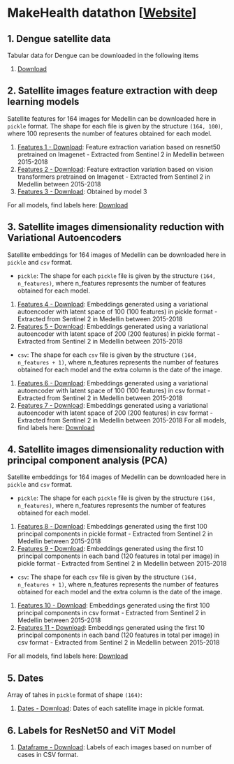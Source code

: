 # MakeHealth datathon [[Website](http://makehealthlatam.com/en/)]

## 1. Dengue satellite data 
Tabular data for Dengue can be downloaded in the following items

1. [Download](https://drive.google.com/drive/folders/1H5fvtqGDrAeZHqStsCqprrBhzWngmx97?usp=sharing) 


## 2. Satellite images feature extraction with deep learning models

Satellite features for 164 images for Medellin can be downloaded here in `pickle` format. The shape for each file is given by the structure `(164, 100)`, where 100 represents the number of features obtained for each model. 

1. [Features 1 - Download](https://drive.google.com/file/d/1-6z54hbeRyQNDgKG_c1ZMYhadz8kVsha/view?usp=sharing): Feature extraction variation based on resnet50 pretrained on Imagenet - Extracted from Sentinel 2 in Medellin between 2015-2018
2. [Features 2 - Download](https://drive.google.com/file/d/1-LbFSHPsPac9uLlfVzkJvg4f8JobZfLJ/view?usp=sharing): Feature extraction variation based on vision transformers pretrained on Imagenet - Extracted from Sentinel 2 in Medellin between 2015-2018
3. [Features 3 - Download](Download): Obtained by model 3

For all models, find labels here: [Download](https://drive.google.com/file/d/1-RPe1OEqeqvrCedCSIXGRTN6XFYjzHfU/view?usp=sharing)

## 3. Satellite images dimensionality reduction with Variational Autoencoders

Satellite embeddings for 164 images of Medellin can be downloaded here in `pickle` and `csv` format. 
* `pickle`: The shape for each `pickle` file is given by the structure `(164, n_features)`, where n_features represents the number of features obtained for each model.
1. [Features 4 - Download](https://drive.google.com/file/d/1oqbrU0e_86bItrHFD7NA1CRWG0U7Jeqz/view?usp=sharing): Embeddings generated using a variational autoencoder with latent space of 100 (100 features) in pickle format - Extracted from Sentinel 2 in Medellin between 2015-2018
2. [Features 5 - Download](https://drive.google.com/file/d/1lal9d1U5_U268TaqQSrWSyAAauy0Ww-e/view?usp=sharing): Embeddings generated using a variational autoencoder with latent space of 200 (200 features) in pickle format - Extracted from Sentinel 2 in Medellin between 2015-2018

* `csv`: The shape for each `csv` file is given by the structure `(164, n_features + 1)`, where n_features represents the number of features obtained for each model and the extra column is the date of the image.
1. [Features 6 - Download](https://drive.google.com/file/d/17BSXuyThcOxuDSIjsNaHfxJivf1EF30-/view?usp=sharing): Embeddings generated using a variational autoencoder with latent space of 100 (100 features) in csv format - Extracted from Sentinel 2 in Medellin between 2015-2018
2. [Features 7 - Download](https://drive.google.com/file/d/1ERUx6ZWy6fw62xvGdI5CL2gbXa831Izs/view?usp=sharing): Embeddings generated using a variational autoencoder with latent space of 200 (200 features) in csv format - Extracted from Sentinel 2 in Medellin between 2015-2018
For all models, find labels here: [Download](https://drive.google.com/drive/folders/1osVDwwTHJ-lKLaNZtFee7SVB2SVQmZGE?usp=sharing)

## 4. Satellite images dimensionality reduction with principal component analysis (PCA)

Satellite embeddings for 164 images of Medellin can be downloaded here in `pickle` and `csv` format. 
* `pickle`: The shape for each `pickle` file is given by the structure `(164, n_features)`, where n_features represents the number of features obtained for each model.
1. [Features 8 - Download](https://drive.google.com/file/d/1r0r6tZP-D0Zb069iakch7LKj3fZq-xKL/view?usp=sharing): Embeddings generated using the first 100 principal components in pickle format - Extracted from Sentinel 2 in Medellin between 2015-2018
2. [Features 9 - Download](https://drive.google.com/file/d/1dHOCsWQ1ScaLIUETEVESvlU4QwpPjdr_/view?usp=sharing): Embeddings generated using the first 10 principal components in each band (120 features in total per image) in pickle format - Extracted from Sentinel 2 in Medellin between 2015-2018

* `csv`: The shape for each `csv` file is given by the structure `(164, n_features + 1)`, where n_features represents the number of features obtained for each model and the extra column is the date of the image.
1. [Features 10 - Download](https://drive.google.com/file/d/1X-OaYFbhocrhRC3i3OKRj8Pvhn0nENJ_/view?usp=sharing): Embeddings generated using the first 100 principal components in csv format - Extracted from Sentinel 2 in Medellin between 2015-2018
2. [Features 11 - Download](https://drive.google.com/file/d/1kS3uFR5GX6sUBRCaXDbwyY2SYxZDGZkm/view?usp=sharing): Embeddings generated using the first 10 principal components in each band (120 features in total per image) in csv format - Extracted from Sentinel 2 in Medellin between 2015-2018

For all models, find labels here: [Download](https://drive.google.com/drive/folders/1osVDwwTHJ-lKLaNZtFee7SVB2SVQmZGE?usp=sharing)

## 5. Dates
Array of tahes in `pickle` format of shape  `(164)`:
1. [Dates - Download](https://drive.google.com/file/d/1w-P_WqRdy1iUSnCoaRH2-azeDUQROtSr/view?usp=sharing): Dates of each satellite image in pickle format.

## 6. Labels for ResNet50 and ViT Model
1. [Dataframe - Download](https://drive.google.com/file/d/1flUvGF9nF4Aj3Va3KrMAq1LQOMoNyklH/view?usp=sharing): Labels of each images based on number of cases in CSV format.
